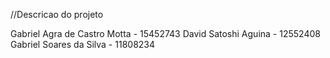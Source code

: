 //Descricao do projeto

Gabriel Agra de Castro Motta - 15452743
David Satoshi Aguina - 12552408
Gabriel Soares da Silva - 11808234